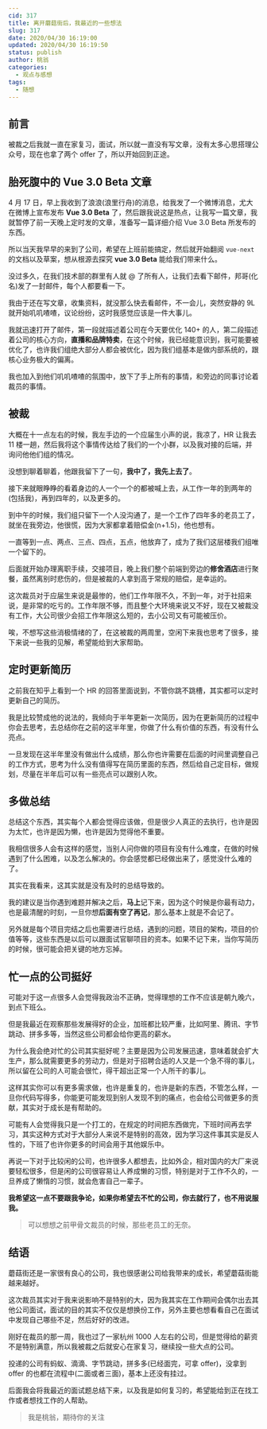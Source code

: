 ```yaml
---
cid: 317
title: 离开蘑菇街后，我最近的一些想法
slug: 317
date: 2020/04/30 16:19:00
updated: 2020/04/30 16:19:50
status: publish
author: 桃翁
categories: 
  - 观点与感想
tags: 
  - 随想
---
```



## 前言 

被裁之后我就一直在家复习，面试，所以就一直没有写文章，没有太多心思搭理公众号，现在也拿了两个 offer 了，所以开始回到正途。

##  胎死腹中的 Vue 3.0 Beta 文章
4  月 17 日，早上我收到了浪浪(浪里行舟)的消息，给我发了一个微博消息，尤大在微博上宣布发布 **Vue 3.0 Beta** 了，然后跟我说这是热点，让我写一篇文章，我就暂停了前一天晚上定时发的文章，准备写一篇详细介绍 Vue 3.0 Beta 所发布的东西。

所以当天我早早的来到了公司，希望在上班前能搞定，然后就开始翻阅 `vue-next` 的文档以及草案，想从根源去探究 **vue 3.0 Beta** 能给我们带来什么。

没过多久，在我们技术部的群里有人就 @ 了所有人，让我们去看下邮件，邦哥(化名)发了一封邮件，每个人都要看一下。

我由于还在写文章，收集资料，就没那么快去看邮件，不一会儿，突然安静的 9L 就开始叽叽喳喳，议论纷纷，这时我感觉应该是一件大事儿。

我就迅速打开了邮件，第一段就描述着公司在今天要优化 140+  的人，第二段描述着公司的核心方向，**直播和品牌特卖**，在这个时候，我已经能意识到，我可能要被优化了，也许我们组绝大部分人都会被优化，因为我们组基本是做内部系统的，跟核心业务极大的偏离。

我也加入到他们叽叽喳喳的氛围中，放下了手上所有的事情，和旁边的同事讨论着裁员的事情。

## 被裁 
大概在十一点左右的时候，我左手边的一个应届生小声的说，我凉了，HR 让我去 11 楼一趟，然后我将这个事情传达给了我们的一个小群，以及我对接的后端，并询问他他们组的情况。

没想到聊着聊着，他跟我留下了一句，**我中了，我先上去了**。

接下来就眼睁睁的看着身边的人一个一个的都被喊上去，从工作一年的到两年的(包括我)，再到四年的，以及更多的。

到中午的时候，我们组只留下一个人没沟通了，是一个工作了四年多的老员工了，就坐在我旁边，他很慌，因为大家都拿着赔偿金(n+1.5)，他也想有。

一直等到一点、两点、三点、四点，五点，他放弃了，成为了我们这层楼我们组唯一个留下的。

后面就开始办理离职手续，交接项目，晚上我们整个前端到旁边的**修舍酒店**进行聚餐，虽然离别时悲伤的，但是被裁的人拿到高于常规的赔偿，是幸运的。

这次裁员对于应届生来说是最惨的，他们工作年限不久，不到一年，对于社招来说，是非常的吃亏的。工作年限不够，而且整个大环境来说又不好，现在又被裁没有工作，大公司很少会招工作年限这么短的，去小公司又有可能被压价。

唉，不想写这些消极情绪的了，在这被裁的两周里，空闲下来我也思考了很多，接下来说一些我的见解，希望能给到大家帮助。

## 定时更新简历 
之前我在知乎上看到一个 HR 的回答里面说到，不管你跳不跳槽，其实都可以定时更新自己的简历。

我是比较赞成他的说法的，我倾向于半年更新一次简历，因为在更新简历的过程中你会去思考，去总结你在之前的这半年里，你做了什么有价值的东西，有没有什么亮点。

一旦发现在这半年里没有做出什么成绩，那么你也许需要在后面的时间里调整自己的工作方式，思考为什么没有值得写在简历里面的东西，然后给自己定目标，做规划，尽量在半年后可以有一些亮点可以跟别人吹。

## 多做总结
总结这个东西，其实每个人都会觉得应该做，但是很少人真正的去执行，也许是因为太忙，也许是因为懒，也许是因为觉得他不重要。

我相信很多人会有这样的感觉，当别人问你做的项目有没有什么难度，在做的时候遇到了什么困难，以及怎么解决的。你会感觉都已经做出来了，感觉没什么难的了。

其实在我看来，这其实就是没有及时的总结导致的。

我的建议是当你遇到难题并解决之后，**马上**记下来，因为这个时候是你最有动力，也是最清醒的时刻，一旦你想**后面有空了再记**，那么基本上就是不会记了。

另外就是每个项目完结之后也需要进行总结，遇到的问题，项目的架构，项目的价值等等，这些东西是以后可以跟面试官聊项目的资本。如果不记下来，当你写简历的时候，很可能会把关键的地方忘掉。

## 忙一点的公司挺好
可能对于这一点很多人会觉得我政治不正确，觉得理想的工作不应该是朝九晚六，到点下班么。

但是我最近在观察那些发展得好的企业，加班都比较严重，比如阿里、腾讯、字节跳动、拼多多等，当然这些公司都会给你更高的薪水。

为什么我会绝对忙的公司其实挺好呢？主要是因为公司发展迅速，意味着就会扩大生产，那么就需要更多的劳动力，但是对于招聘合适的人又是一个急不得的事儿，所以留在公司的人可能会很忙，得干超出正常一个人所干的事儿。

这样其实你可以有更多需求做，也许是重复的，也许是新的东西，不管怎么样，一旦你代码写得多，你能更可能发现到别人发现不到的痛点，也会给公司做更多的贡献，其实对于成长是有帮助的。

可能有人会觉得我只是一个打工的，在规定的时间把东西做完，下班时间再去学习，其实这种方式对于大部分人来说不是特别的高效，因为学习这件事其实是反人性的，下班了也许你更多的时间会用于其他娱乐中。

再说一下对于比较闲的公司，也许很多人都想去，比如外企，相对国内的大厂来说要轻松很多，但是闲的公司很容易让人养成懒的习惯，特别是对于工作不久的，一旦养成了懒惰的习惯，就会危害自己一辈子。

**我希望这一点不要跟我争论，如果你希望去不忙的公司，你去就行了，也不用说服我。**

>  可以想想之前甲骨文裁员的时候，那些老员工的无奈。

## 结语
蘑菇街还是一家很有良心的公司，我也很感谢公司给我带来的成长，希望蘑菇街能越来越好。

这次裁员其实对于我来说影响不是特别的大，因为我其实在工作期间会偶尔出去其他公司面试，面试的目的其实不仅仅是想换份工作，另外主要也想看看自己在面试中发现自己哪些不足，然后好好的改进。

 刚好在裁员的那一周，我也过了一家杭州 1000 人左右的公司，但是觉得给的薪资不是特别满意，所以我被裁之后就安心在家复习，继续投一些大点的公司。

投递的公司有蚂蚁、滴滴、字节跳动，拼多多(已经面完，可拿 offer)，没拿到 offer 的也都在流程中(二面或者三面)，基本上还没有挂过。

后面我会将我最近的面试题总结下来，以及我是如何复习的，希望能给到正在找工作或者想找工作的人帮助。

>  我是桃翁，期待你的关注
                       
